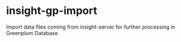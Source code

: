 # insight-gp-import
Import data files coming from insight-server for further processing in Greenplum Database
